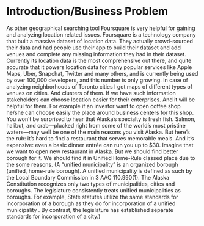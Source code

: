 # Introduction/Business Problem
As other geographical searching tool Foursquare is very helpful for gaining and analyzing location related issues. Foursquare is a technology company that built a massive dataset of location data. They actually crowd-sourced their data and had people use their app to build their dataset and add venues and complete any missing information they had in their dataset. Currently its location data is the most comprehensive out there, and quite accurate that it powers location data for many popular services like Apple Maps, Uber, Snapchat, Twitter and many others, and is currently being used by over 100,000 developers, and this number is only growing. In case of analyzing neighborhoods of Toronto cities I got maps of different types of venues on cities. And clusters of them. If we have such information stakeholders can choose location easier for their enterprises. And it will be helpful for them. For example if an investor want to open coffee shop he/she can choose easily the place around business centers for this shop.
You won’t be surprised to hear that Alaska’s specialty is fresh fish. Salmon, halibut, and crab—plucked right from some of the world’s most pristine waters—may well be one of the main reasons you visit Alaska.
But here’s the rub: it’s hard to find a restaurant that serves memorable meals. And it’s expensive: even a basic dinner entrée can run you up to $30.
Imagine that we want to open new restaurant in Alaska. But we should find better borough for it. We should find it in Unified Home-Rule classed place due to the some reasons. (A “unified municipality” is an organized borough (unified, home-rule borough). A unified municipality is defined as such by the Local Boundary Commission in 3 AAC 110.990(1). The Alaska Constitution recognizes only two types of municipalities, cities and boroughs. The legislature consistently treats unified municipalities as boroughs. For example, State statutes utilize the same standards for incorporation of a borough as they do for incorporation of a unified municipality . By contrast, the legislature has established separate standards for incorporation of a city.)
